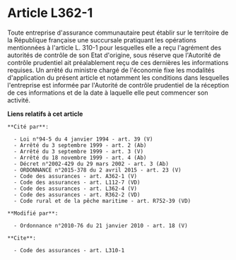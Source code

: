 # Article L362-1

Toute entreprise d'assurance communautaire peut établir sur le territoire de la République française une succursale
pratiquant les opérations mentionnées à l'article L. 310-1 pour lesquelles elle a reçu l'agrément des autorités de contrôle
de son Etat d'origine, sous réserve que l'Autorité de contrôle prudentiel ait préalablement reçu de ces dernières les
informations requises. Un arrêté du ministre chargé de l'économie fixe les modalités d'application du présent article et
notamment les conditions dans lesquelles l'entreprise est informée par l'Autorité de contrôle prudentiel de la réception de
ces informations et de la date à laquelle elle peut commencer son activité.

**Liens relatifs à cet article**

	**Cité par**:

	  - Loi n°94-5 du 4 janvier 1994 - art. 39 (V)
	  - Arrêté du 3 septembre 1999 - art. 2 (Ab)
	  - Arrêté du 3 septembre 1999 - art. 3 (V)
	  - Arrêté du 18 novembre 1999 - art. 4 (Ab)
	  - Décret n°2002-429 du 29 mars 2002 - art. 3 (Ab)
	  - ORDONNANCE n°2015-378 du 2 avril 2015 - art. 23 (V)
	  - Code des assurances - art. A362-1 (V)
	  - Code des assurances - art. L112-7 (VD)
	  - Code des assurances - art. L362-4 (V)
	  - Code des assurances - art. R362-2 (VD)
	  - Code rural et de la pêche maritime - art. R752-39 (VD)

	**Modifié par**:

	  - Ordonnance n°2010-76 du 21 janvier 2010 - art. 18 (V)

	**Cite**:

	  - Code des assurances - art. L310-1
